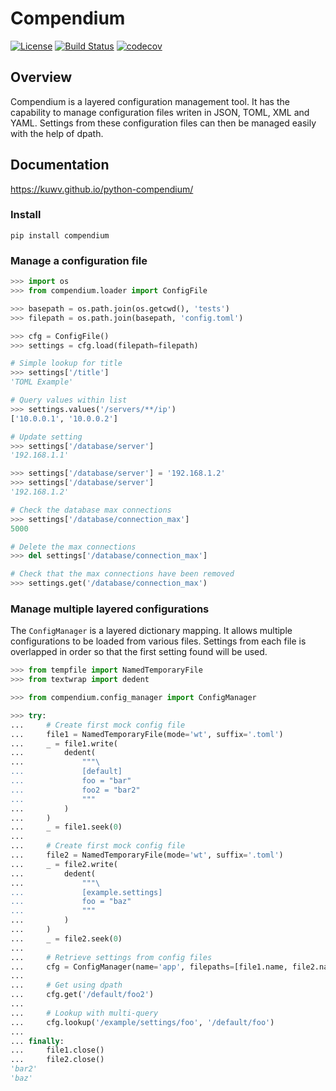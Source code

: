 # Compendium

[![License](https://img.shields.io/badge/License-Apache%202.0-blue.svg)](https://opensource.org/licenses/Apache-2.0)
[![Build Status](https://travis-ci.org/kuwv/python-compendium.svg?branch=master)](https://travis-ci.org/kuwv/python-compendium)
[![codecov](https://codecov.io/gh/kuwv/python-compendium/branch/master/graph/badge.svg)](https://codecov.io/gh/kuwv/python-compendium)

## Overview

Compendium is a layered configuration management tool. It has the capability
to manage configuration files writen in JSON, TOML, XML and YAML. Settings
from these configuration files can then be managed easily with the help of
dpath.

## Documentation

https://kuwv.github.io/python-compendium/

### Install

`pip install compendium`

### Manage a configuration file

```python
>>> import os
>>> from compendium.loader import ConfigFile

>>> basepath = os.path.join(os.getcwd(), 'tests')
>>> filepath = os.path.join(basepath, 'config.toml')

>>> cfg = ConfigFile()
>>> settings = cfg.load(filepath=filepath)

# Simple lookup for title
>>> settings['/title']
'TOML Example'

# Query values within list
>>> settings.values('/servers/**/ip')
['10.0.0.1', '10.0.0.2']

# Update setting
>>> settings['/database/server']
'192.168.1.1'

>>> settings['/database/server'] = '192.168.1.2'
>>> settings['/database/server']
'192.168.1.2'

# Check the database max connections
>>> settings['/database/connection_max']
5000

# Delete the max connections 
>>> del settings['/database/connection_max']

# Check that the max connections have been removed
>>> settings.get('/database/connection_max')

```

### Manage multiple layered configurations

The `ConfigManager` is a layered dictionary mapping. It allows multiple
configurations to be loaded from various files. Settings from each file
is overlapped in order so that the first setting found will be used.

```python
>>> from tempfile import NamedTemporaryFile
>>> from textwrap import dedent

>>> from compendium.config_manager import ConfigManager

>>> try:
...     # Create first mock config file
...     file1 = NamedTemporaryFile(mode='wt', suffix='.toml')
...     _ = file1.write(
...         dedent(
...             """\
...             [default]
...             foo = "bar"
...             foo2 = "bar2"
...             """
...         )
...     )
...     _ = file1.seek(0)
...
...     # Create first mock config file
...     file2 = NamedTemporaryFile(mode='wt', suffix='.toml')
...     _ = file2.write(
...         dedent(
...             """\
...             [example.settings]
...             foo = "baz"
...             """
...         )
...     )
...     _ = file2.seek(0)
...
...     # Retrieve settings from config files
...     cfg = ConfigManager(name='app', filepaths=[file1.name, file2.name])
...
...     # Get using dpath
...     cfg.get('/default/foo2')
...
...     # Lookup with multi-query
...     cfg.lookup('/example/settings/foo', '/default/foo')
...
... finally:
...     file1.close()
...     file2.close()
'bar2'
'baz'

```
